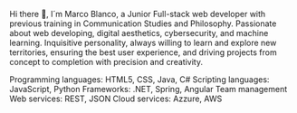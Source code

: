 Hi there 👋, I´m Marco Blanco, a Junior Full-stack web developer with previous training in Communication Studies and Philosophy. Passionate about web developing, digital aesthetics, cybersecurity, and machine learning. Inquisitive personality, always willing to learn and explore new territories, ensuring the best user experience, and driving projects from concept to completion with precision and creativity. 


Programming languages: HTML5, CSS, Java, C#
Scripting languages: JavaScript, Python
Frameworks: .NET, Spring, Angular
Team management
Web services: REST, JSON
Cloud services: Azzure, AWS



